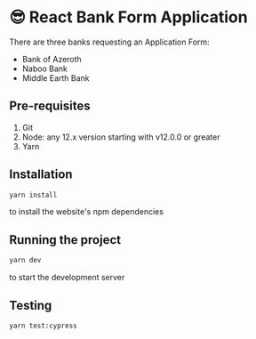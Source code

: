 # 😎 React Bank Form Application

There are three banks requesting an Application Form:

- Bank of Azeroth
- Naboo Bank
- Middle Earth Bank

## Pre-requisites

1. Git
2. Node: any 12.x version starting with v12.0.0 or greater
3. Yarn

## Installation

```bash
yarn install
```

to install the website's npm dependencies

## Running the project

```bash
yarn dev
```

to start the development server

## Testing

```bash
yarn test:cypress
```

